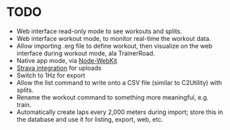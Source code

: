 # TODO

* Web interface read-only mode to see workouts and splits.
* Web interface workout mode, to monitor real-time the workout data.
* Allow importing .erg file to define workout, then visualize on the
  web interface during workout mode, ala TrainerRoad.
* Native app mode, via
  [Node-WebKit](https://github.com/jyapayne/Web2Executable)
* [Strava integration](https://github.com/strava/go.strava) for uploads
* Switch to 1Hz for export
* Allow the list command to write onto a CSV file (similar to
  C2Utility) with splits.
* Rename the workout command to something more meaningful, e.g. train.  
* Automatically create laps every 2,000 meters during import; store
  this in the database and use it for listing, export, web, etc.
